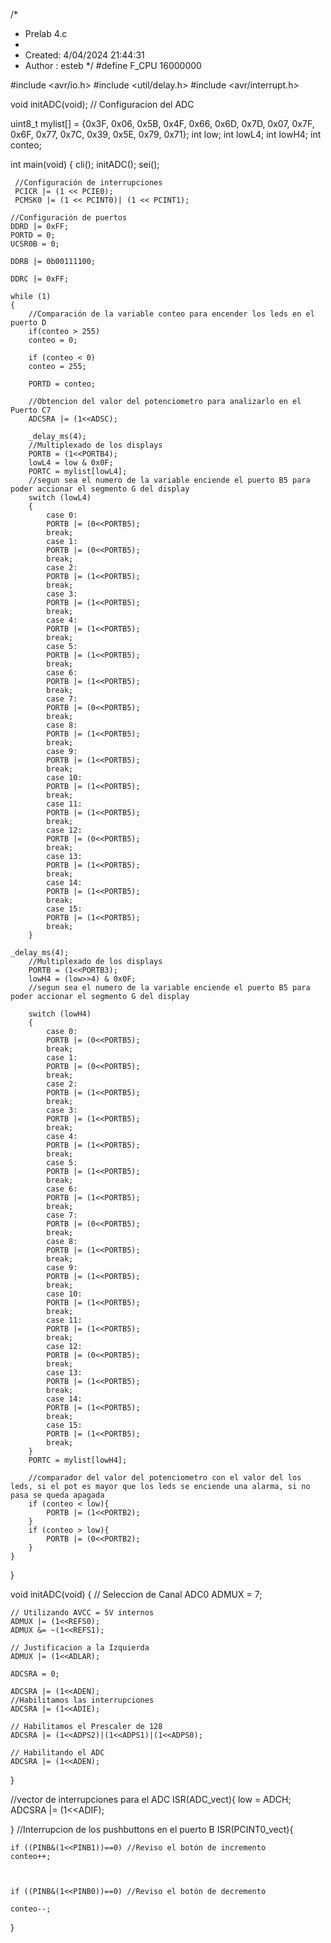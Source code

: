 /*
 * Prelab 4.c
 *
 * Created: 4/04/2024 21:44:31
 * Author : esteb
 */ 
#define F_CPU 16000000

#include <avr/io.h>
#include <util/delay.h>
#include <avr/interrupt.h>

void initADC(void);		// Configuracion del ADC


uint8_t mylist[] = {0x3F, 0x06, 0x5B, 0x4F, 0x66, 0x6D, 0x7D, 0x07, 0x7F, 0x6F, 0x77, 0x7C, 0x39, 0x5E, 0x79, 0x71};
int low;
int lowL4;
int lowH4;
int conteo;

int main(void)
{
	cli();
	initADC();
	sei();

	 //Configuración de interrupciones
	 PCICR |= (1 << PCIE0);
	 PCMSK0 |= (1 << PCINT0)| (1 << PCINT1);
	  
	//Configuración de puertos 
	DDRD |= 0xFF;
	PORTD = 0;
	UCSR0B = 0;
	
	DDRB |= 0b00111100;
	
	DDRC |= 0xFF;
   
    while (1) 
	{
		//Comparación de la variable conteo para encender los leds en el puerto D	
		if(conteo > 255)
		conteo = 0;
	
		if (conteo < 0)
		conteo = 255;
	
		PORTD = conteo;
	
		//Obtencion del valor del potenciometro para analizarlo en el Puerto C7
		ADCSRA |= (1<<ADSC);
		
		_delay_ms(4);
		//Multiplexado de los displays 
		PORTB = (1<<PORTB4);
		lowL4 = low & 0x0F;
		PORTC = mylist[lowL4];
		//segun sea el numero de la variable enciende el puerto B5 para poder accionar el segmento G del display 
		switch (lowL4)
		{
			case 0:
			PORTB |= (0<<PORTB5);
			break;
			case 1:
			PORTB |= (0<<PORTB5);
			break;
			case 2:
			PORTB |= (1<<PORTB5);
			break;
			case 3:
			PORTB |= (1<<PORTB5);
			break;
			case 4:
			PORTB |= (1<<PORTB5);
			break;
			case 5:
			PORTB |= (1<<PORTB5);
			break;
			case 6:
			PORTB |= (1<<PORTB5);
			break;
			case 7:
			PORTB |= (0<<PORTB5);
			break;
			case 8:
			PORTB |= (1<<PORTB5);
			break;
			case 9:
			PORTB |= (1<<PORTB5);
			break;
			case 10:
			PORTB |= (1<<PORTB5);
			break;
			case 11:
			PORTB |= (1<<PORTB5);
			break;
			case 12:
			PORTB |= (0<<PORTB5);
			break;
			case 13:
			PORTB |= (1<<PORTB5);
			break;
			case 14:
			PORTB |= (1<<PORTB5);
			break;
			case 15:
			PORTB |= (1<<PORTB5);
			break;
		}
		
	_delay_ms(4);
		//Multiplexado de los displays 
		PORTB = (1<<PORTB3);
		lowH4 = (low>>4) & 0x0F;
		//segun sea el numero de la variable enciende el puerto B5 para poder accionar el segmento G del display

		switch (lowH4)
		{
			case 0:
			PORTB |= (0<<PORTB5);
			break;
			case 1:
			PORTB |= (0<<PORTB5);
			break;
			case 2:
			PORTB |= (1<<PORTB5);
			break;
			case 3:
			PORTB |= (1<<PORTB5);
			break;
			case 4:
			PORTB |= (1<<PORTB5);
			break;
			case 5:
			PORTB |= (1<<PORTB5);
			break;
			case 6:
			PORTB |= (1<<PORTB5);
			break;
			case 7:
			PORTB |= (0<<PORTB5);
			break;
			case 8:
			PORTB |= (1<<PORTB5);
			break;
			case 9:
			PORTB |= (1<<PORTB5);
			break;
			case 10:
			PORTB |= (1<<PORTB5);
			break;
			case 11:
			PORTB |= (1<<PORTB5);
			break;
			case 12:
			PORTB |= (0<<PORTB5);
			break;
			case 13:
			PORTB |= (1<<PORTB5);
			break;
			case 14:
			PORTB |= (1<<PORTB5);
			break;
			case 15:
			PORTB |= (1<<PORTB5);
			break;
		}
		PORTC = mylist[lowH4];
		
		//comparador del valor del potenciometro con el valor del los leds, si el pot es mayor que los leds se enciende una alarma, si no pasa se queda apagada
		if (conteo < low){
			PORTB |= (1<<PORTB2);
		}
		if (conteo > low){
			PORTB |= (0<<PORTB2);
		}
    }
		
}


void initADC(void)
{
	// Seleccion de Canal ADC0
	ADMUX = 7;
	
	// Utilizando AVCC = 5V internos
	ADMUX |= (1<<REFS0);
	ADMUX &= ~(1<<REFS1);
	
	// Justificacion a la Izquierda
	ADMUX |= (1<<ADLAR);
	
	ADCSRA = 0;
	
	ADCSRA |= (1<<ADEN);
	//Habilitamos las interrupciones
	ADCSRA |= (1<<ADIE);
	
	// Habilitamos el Prescaler de 128
	ADCSRA |= (1<<ADPS2)|(1<<ADPS1)|(1<<ADPS0);
	
	// Habilitando el ADC
	ADCSRA |= (1<<ADEN);
}

//vector de interrupciones para el ADC
ISR(ADC_vect){
	low = ADCH;
	ADCSRA |= (1<<ADIF);

}
//Interrupcion de los pushbuttons en el puerto B
ISR(PCINT0_vect){
	
	
	if ((PINB&(1<<PINB1))==0) //Reviso el botón de incremento
	conteo++;
	

	
	if ((PINB&(1<<PINB0))==0) //Reviso el botón de decremento

	conteo--;
}
